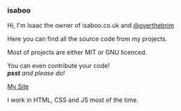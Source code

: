 ### isaboo

Hi,
I'm Isaac the owner of isaboo.co.uk and [@overthebrim](github.com/overthebrim)

Here you can find all the source code from my projects.

Most of projects are either MIT or GNU licenced.

You can even contribute your code!<br>
*__psst__ and please do!* 

[My Site](http://isaboo.github.io)<br>

I work in HTML, CSS and JS most of the time.


